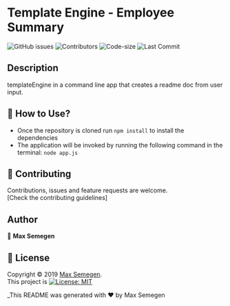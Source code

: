 # Template Engine - Employee Summary

![GitHub issues](https://img.shields.io/github/issues-raw/Maxsem4/templateEngine) ![Contributors](https://img.shields.io/github/contributors/Maxsem4/templateEngine) ![Code-size](https://img.shields.io/github/languages/code-size/Maxsem4/templateEngine) ![Last Commit](https://img.shields.io/github/last-commit/Maxsem4/templateEngine)

## Description

templateEngine in a command line app that creates a readme doc from user input.

## 🚀 How to Use?

- Once the repository is cloned run `npm install` to install the dependencies
- The application will be invoked by running the following command in the terminal: `node app.js`

## 🤝 Contributing

Contributions, issues and feature requests are welcome.<br />
[Check the contributing guidelines]<br />

## Author

👤 **Max Semegen**

## 📝 License

Copyright © 2019 [Max Semegen](https://github.com/Maxsem4).<br />
This project is [![License: MIT](https://img.shields.io/badge/License-MIT-yellow.svg)](https://opensource.org/licenses/MIT)

\_This README was generated with ❤️ by Max Semegen
